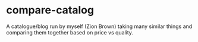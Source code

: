 # compare-catalog
A catalogue/blog run by myself (Zion Brown) taking many similar things and comparing them together based on price vs quality.
